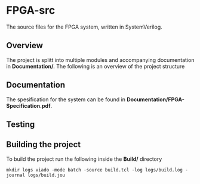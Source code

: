 # FPGA-src
The source files for the FPGA system, written in SystemVerilog.

## Overview 
The project is splitt into multiple modules and accompanying documentation in **Documentation/**.
The following is an overview of the project structure

## Documentation
The spesification for the system can be found in **Documentation/FPGA-Specification.pdf**.

## Testing

## Building the project
To build the project run the following inside the **Build/** directory

`
mkdir logs
viado -mode batch -source build.tcl -log logs/build.log -journal logs/build.jou
`
